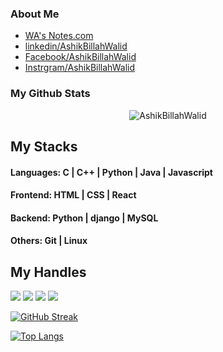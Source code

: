 ### About Me

- [WA's Notes.com](https://ashikbillahwalid.notion.site/The-Blog-of-Ashik-Billah-Walid-3f438fdbff8846829ee7a3cf5200a37a?pvs=4)
- [linkedin/AshikBillahWalid](https://www.linkedin.com/in/ashik-billah-walid-334850241/)
- [Facebook/AshikBillahWalid](https://www.facebook.com/profile.php?id=100004114126695)
- [Instrgram/AshikBillahWalid](https://www.instagram.com/ashikabdullah_walid/)
  
### My Github Stats
<p align="center"> <img src="https://github-readme-stats.vercel.app/api?username=walid123780&show_icons=true&count_private=true&theme=dark" alt="AshikBillahWalid"/>
  
## My Stacks
#### Languages: C | C++ | Python | Java | Javascript 

#### Frontend: HTML | CSS | React

#### Backend: Python | django | MySQL

#### Others: Git | Linux 


## My Handles
 [<img src="https://img.shields.io/badge/Ashik Billah Walid-151515?style=for-the-badge&logo=linkedin&logoColor=white">](https://www.linkedin.com/in/ashik-billah-walid-334850241/)
 [<img src="https://img.shields.io/badge/Github-151515?style=for-the-badge&logo=SVG&logoColor=79740e">](https://profile-summary-for-github.com/user/walid123780) 
 [<img src="https://img.shields.io/badge/Codeforces-151515?style=for-the-badge&logo=SVG&logoColor=79740e">](https://codeforces.com/profile/Ash_Walid) 
 [<img src="https://img.shields.io/badge/Atcoder-151515?style=for-the-badge&logo=SVG&logoColor=79740e">](https://atcoder.jp/users/ashikbillahwalid) 

<!--  CONTRIBUTION AND STREAK BLOCK -->
[![GitHub Streak](https://github-readme-streak-stats.herokuapp.com/?user=walid123780&currStreakNum=2FD3EB&fire=pink&sideLabels=F00&theme=nightowl)](https://git.io/streak-stats)

<!--  TOP LANGUAGES STATISTICS -->
[![Top Langs](https://github-readme-stats.vercel.app/api/top-langs/?username=walid123780&theme=dark&layout=compact&align=center&width=40%)](https://github.com/walid123780/github-readme-stats)
